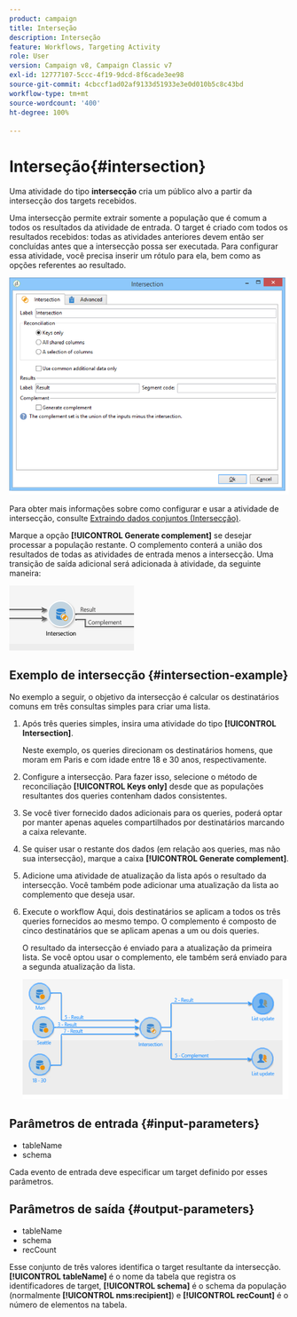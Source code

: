 ```yaml
---
product: campaign
title: Interseção
description: Interseção
feature: Workflows, Targeting Activity
role: User
version: Campaign v8, Campaign Classic v7
exl-id: 12777107-5ccc-4f19-9dcd-8f6cade3ee98
source-git-commit: 4cbccf1ad02af9133d51933e3e0d010b5c8c43bd
workflow-type: tm+mt
source-wordcount: '400'
ht-degree: 100%

---
```


# Interseção{#intersection}



Uma atividade do tipo **intersecção** cria um público alvo a partir da intersecção dos targets recebidos.

Uma intersecção permite extrair somente a população que é comum a todos os resultados da atividade de entrada. O target é criado com todos os resultados recebidos: todas as atividades anteriores devem então ser concluídas antes que a intersecção possa ser executada. Para configurar essa atividade, você precisa inserir um rótulo para ela, bem como as opções referentes ao resultado.

![](assets/s_user_segmentation_inter.png)

Para obter mais informações sobre como configurar e usar a atividade de intersecção, consulte [Extraindo dados conjuntos (Intersecção)](targeting-workflows.md#extracting-joint-data--intersection-).

Marque a opção **[!UICONTROL Generate complement]** se desejar processar a população restante. O complemento conterá a união dos resultados de todas as atividades de entrada menos a intersecção. Uma transição de saída adicional será adicionada à atividade, da seguinte maneira:

![](assets/s_user_segmentation_inter_compl.png)

## Exemplo de intersecção {#intersection-example}

No exemplo a seguir, o objetivo da intersecção é calcular os destinatários comuns em três consultas simples para criar uma lista.

1. Após três queries simples, insira uma atividade do tipo **[!UICONTROL Intersection]**.

   Neste exemplo, os queries direcionam os destinatários homens, que moram em Paris e com idade entre 18 e 30 anos, respectivamente.

1. Configure a intersecção. Para fazer isso, selecione o método de reconciliação **[!UICONTROL Keys only]** desde que as populações resultantes dos queries contenham dados consistentes.
1. Se você tiver fornecido dados adicionais para os queries, poderá optar por manter apenas aqueles compartilhados por destinatários marcando a caixa relevante.
1. Se quiser usar o restante dos dados (em relação aos queries, mas não sua intersecção), marque a caixa **[!UICONTROL Generate complement]**.
1. Adicione uma atividade de atualização da lista após o resultado da intersecção. Você também pode adicionar uma atualização da lista ao complemento que deseja usar.
1. Execute o workflow Aqui, dois destinatários se aplicam a todos os três queries fornecidos ao mesmo tempo. O complemento é composto de cinco destinatários que se aplicam apenas a um ou dois queries.

   O resultado da intersecção é enviado para a atualização da primeira lista. Se você optou usar o complemento, ele também será enviado para a segunda atualização da lista.

   ![](assets/intersection_example.png)

## Parâmetros de entrada {#input-parameters}

* tableName
* schema

Cada evento de entrada deve especificar um target definido por esses parâmetros.

## Parâmetros de saída {#output-parameters}

* tableName
* schema
* recCount

Esse conjunto de três valores identifica o target resultante da intersecção. **[!UICONTROL tableName]** é o nome da tabela que registra os identificadores de target, **[!UICONTROL schema]** é o schema da população (normalmente **[!UICONTROL nms:recipient]**) e **[!UICONTROL recCount]** é o número de elementos na tabela.
